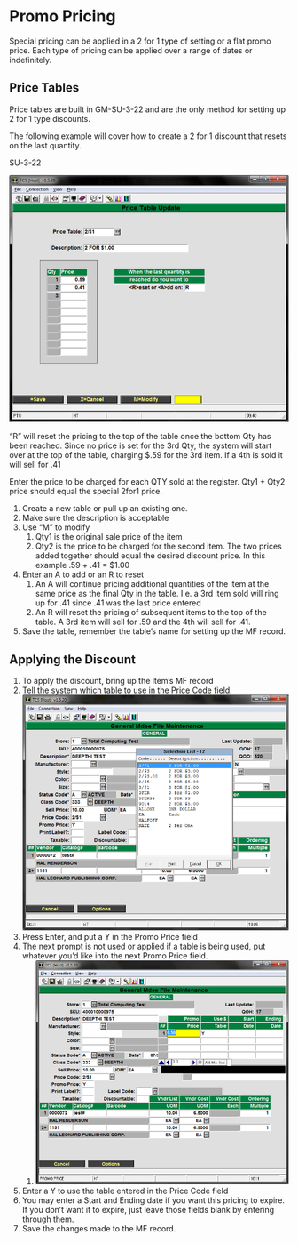 # Promo Pricing

<PageHeader />

Special pricing can be applied in a 2 for 1 type of setting or a flat promo price. Each type of pricing can be applied over a range of dates or indefinitely.

## Price Tables

Price tables are built in GM-SU-3-22 and are the only method for setting up 2 for 1 type discounts.

The following example will cover how to create a 2 for 1 discount that resets on the last quantity.

SU-3-22

![](./word-image.png)

“R” will reset the pricing to the top of the table once the bottom Qty has been reached. Since no price is set for the 3rd Qty, the system will start over at the top of the table, charging $.59 for the 3rd item. If a 4th is sold it will sell for .41

Enter the price to be charged for each QTY sold at the register. Qty1 + Qty2 price should equal the special 2for1 price.

1. Create a new table or pull up an existing one.
2. Make sure the description is acceptable
3. Use “M” to modify
    1. Qty1 is the original sale price of the item
    2. Qty2 is the price to be charged for the second item. The two prices added together should equal the desired discount price. In this example .59 + .41 = $1.00
4. Enter an A to add or an R to reset
    1. An A will continue pricing additional quantities of the item at the same price as the final Qty in the table. I.e. a 3rd item sold will ring up for .41 since .41 was the last price entered
    2. An R will reset the pricing of subsequent items to the top of the table. A 3rd item will sell for .59 and the 4th will sell for .41.
5. Save the table, remember the table’s name for setting up the MF record.

## Applying the Discount

1. To apply the discount, bring up the item’s MF record
2. Tell the system which table to use in the Price Code field. ![](./word-image-1.png)
3. Press Enter, and put a Y in the Promo Price field
4. The next prompt is not used or applied if a table is being used, put whatever you’d like into the next Promo Price field.
    1. ![](./word-image-2.png)
5. Enter a Y to use the table entered in the Price Code field
6. You may enter a Start and Ending date if you want this pricing to expire. If you don’t want it to expire, just leave those fields blank by entering through them.
7. Save the changes made to the MF record.

<PageFooter />